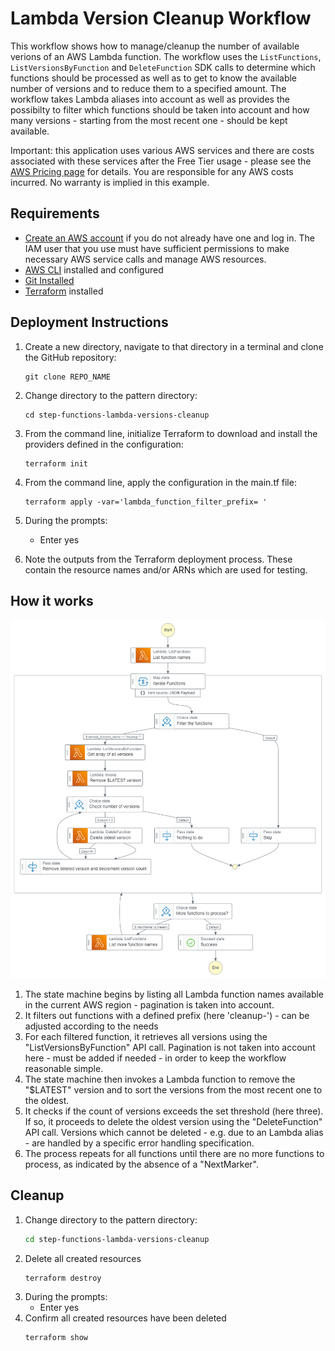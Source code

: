 # Lambda Version Cleanup Workflow

This workflow shows how to manage/cleanup the number of available verions of an AWS Lambda function. The workflow uses the `ListFunctions`, `ListVersionsByFunction` and `DeleteFunction` SDK calls to determine which functions should be processed as well as to get to know the available number of versions and to reduce them to a specified amount. The workflow takes Lambda aliases into account as well as provides the possibilty to filter which functions should be taken into account and how many versions - starting from the most recent one - should be kept available.  

Important: this application uses various AWS services and there are costs associated with these services after the Free Tier usage - please see the [AWS Pricing page](https://aws.amazon.com/pricing/) for details. You are responsible for any AWS costs incurred. No warranty is implied in this example.

## Requirements

* [Create an AWS account](https://portal.aws.amazon.com/gp/aws/developer/registration/index.html) if you do not already have one and log in. The IAM user that you use must have sufficient permissions to make necessary AWS service calls and manage AWS resources.
* [AWS CLI](https://docs.aws.amazon.com/cli/latest/userguide/install-cliv2.html) installed and configured
* [Git Installed](https://git-scm.com/book/en/v2/Getting-Started-Installing-Git)
* [Terraform](https://learn.hashicorp.com/tutorials/terraform/install-cli?in=terraform/aws-get-started) installed

## Deployment Instructions

1. Create a new directory, navigate to that directory in a terminal and clone the GitHub repository:
    ``` 
    git clone REPO_NAME
    ```
2. Change directory to the pattern directory:
    ```
    cd step-functions-lambda-versions-cleanup
    ```
3. From the command line, initialize Terraform to download and install the providers defined in the configuration:
    ```
    terraform init
    ```
4. From the command line, apply the configuration in the main.tf file:
    ```
    terraform apply -var='lambda_function_filter_prefix= '
    ```
5. During the prompts:
    * Enter yes

6. Note the outputs from the Terraform deployment process. These contain the resource names and/or ARNs which are used for testing.

## How it works

![image](./resources/statemachine.png)

1. The state machine begins by listing all Lambda function names available in the current AWS region - pagination is taken into account.
2. It filters out functions with a defined prefix (here 'cleanup-') - can be adjusted according to the needs
3. For each filtered function, it retrieves all versions using the "ListVersionsByFunction" API call. Pagination is not taken into account here - must be added if needed - in order to keep the workflow reasonable simple.
4. The state machine then invokes a Lambda function to remove the "$LATEST" version and to sort the versions from the most recent one to the oldest.
5. It checks if the count of versions exceeds the set threshold (here three). If so, it proceeds to delete the oldest version using the "DeleteFunction" API call. Versions which cannot be deleted - e.g. due to an Lambda alias - are handled by a specific error handling specification.
6. The process repeats for all functions until there are no more functions to process, as indicated by the absence of a "NextMarker".

## Cleanup
1. Change directory to the pattern directory:
    ```bash
    cd step-functions-lambda-versions-cleanup
    ```
2. Delete all created resources
    ```bash
    terraform destroy
    ```
3. During the prompts:
    * Enter yes
4. Confirm all created resources have been deleted
    ```bash
    terraform show
    ```
